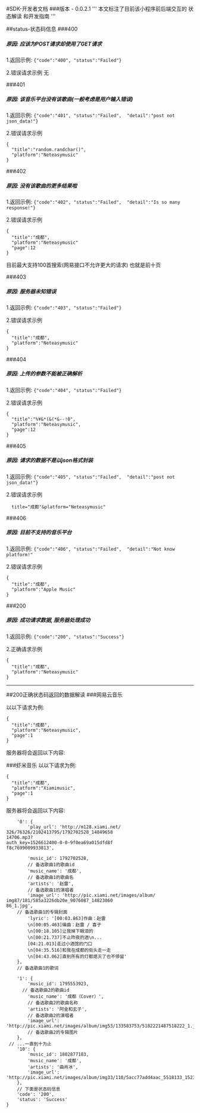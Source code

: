#SDK-开发者文档 
###版本 - 0.0.2.1
'''
本文标注了目前该小程序前后端交互的
状态解读
和开发指南
'''

##status-状态码信息
###400
##### 原因: 应该为POST请求却使用了GET请求

1.返回示例:
`{"code":"400", "status":"Failed"}`

2.错误请求示例
无

###401
##### 原因: 该音乐平台没有该歌曲(一般考虑是用户输入错误)

1.返回示例:
`{"code":"401", "status":"Failed", 
"detail":"post not json_data!"}`

2.错误请求示例

```
{
  "title":"random.randchar()",
  "platform":"Neteasymusic"
}
```
###402
##### 原因: 没有该歌曲的更多结果啦

1.返回示例:
`{"code":"402", "status":"Failed", 
"detail":"Is so many response!"}
`

2.错误请求示例

```
{
  "title":"成都",
  "platform":"Neteasymusic"
  "page":12
}
```
目前最大支持100首搜索(网易接口不允许更大的请求)
也就是前十页


###403
##### 原因: 服务器未知错误

1.返回示例:
`{"code":"403", "status":"Failed"}`

2.错误请求示例

```
{
  "title":"成都",
  "platform":"Neteasymusic"
}
```

###404
##### 原因: 上传的参数不能被正确解析

1.返回示例:
`{"code":"404", "status":"Failed"}
`

2.错误请求示例

```
{
  "title":"%¥&*(&(*&--!0",
  "platform":"Neteasymusic",
  "page":12
}
```

###405
##### 原因: 请求的数据不是以json格式封装

1.返回示例:
`{"code":"405", "status":"Failed", 
"detail":"post not json_data!"}`

2.错误请求示例

```
  title="成都"&platform="Neteasymusic"
```
###406
##### 原因: 目前不支持的音乐平台

1.返回示例:
`{"code":"406", "status":"Failed", 
"detail":"Not know platform!"`

2.错误请求示例

```
{
  "title":"成都",
  "platform":"Apple Music"
}
```


###200
##### 原因: 成功请求数据, 服务器处理成功

1.返回示例:
`{"code":"200", "status":"Success"}`

2.正确请求示例

```
{
  "title":"成都",
  "platform":"Neteasymusic"
}
```

----------

##200正确状态码返回的数据解读
###网易云音乐

以以下请求为例:

```
{
  "title":"成都",
  "platform":"Neteasymusic",
  "page":1
}
```

服务器将会返回以下内容:

###虾米音乐
以以下请求为例:

```
{
  "title":"成都",
  "platform":"Xiamimusic",
  "page":1
}
```

服务器将会返回以下内容:

```{
	'0': {
		'play_url': 'http://m128.xiami.net/
326/76326/2102413795/1792702528_14849658
14706.mp3?
auth_key=1526612400-0-0-9f0ea69a015dfd8f
f8c7699009933813',

		'music_id': 1792702528,
		// 备选歌曲1的歌曲id
		'music_name': '成都',
		// 备选歌曲1的歌曲名
		'artists': '赵雷',
		// 备选歌曲1的演唱者
		'image_url': 'http://pic.xiami.net/images/album/
img87/181/585a3226db20e_9076087_14823060
86_1.jpg',
    // 备选歌曲1的专辑封面
		'lyric': '[00:03.863]作曲：赵雷
		\n[00:05.463]编曲：赵雷 / 喜子
		\n[00:18.105]让我掉下眼泪的
		\n[00:21.737]不止昨夜的酒\n...
		[04:21.013]走过小酒馆的门口
		\n[04:35.516]和我在成都的街头走一走
		\n[04:43.062]直到所有的灯都熄灭了也不停留'
	},
	// 备选歌曲1的歌词
	
	'1': {
		'music_id': 1795553923,
      // 备选歌曲2的歌曲id
		'music_name': '成都（Cover）',
		// 备选歌曲2的歌曲名称
		'artists': '阿金和玄子',
		// 备选歌曲2的演唱者
		'image_url': 'http://pic.xiami.net/images/album/img53/133583753/5182221487518222_1.jpg'
		// 备选歌曲2的专辑图片
	},
 //	...一直到十为止
	'10': {
		'music_id': 1802877183,
		'music_name': '成都',
		'artists': '曲肖冰',
		'image_url': 'http://pic.xiami.net/images/album/img33/110/5acc77add4aac_5518133_1523349421_1.jpg'
	},
	// 下面是状态码信息
	'code': '200',
	'status': 'Success'
}
```


